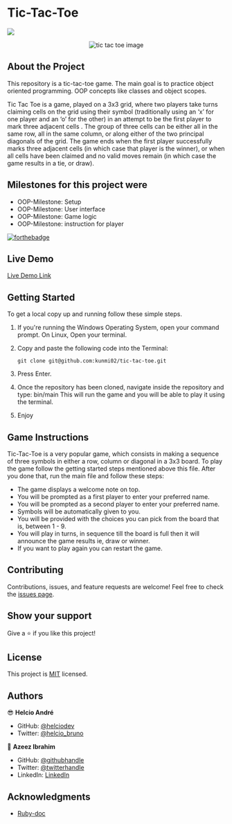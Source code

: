 

# Tic-Tac-Toe

![](https://img.shields.io/badge/Microverse-blueviolet)

 <p align="center">
  <img src="https://external-content.duckduckgo.com/iu/?u=https%3A%2F%2Fwww.youcubed.org%2Fwp-content%2Fuploads%2F2017%2F03%2FTic-Tac-Toe-Sum-thm.jpg&f=1&nofb=1" alt="tic tac toe image" >
 </p>


## About the Project

<!-- This project is based on the . -->

<p>This repository is a tic-tac-toe game. The main goal is to practice object oriented programming. OOP concepts like classes and object scopes.</p>
Tic Tac Toe is a game, played on a 3x3 grid, where two players take turns claiming cells on the grid using their symbol (traditionally using an ‘x’ for one player and an ‘o’ for the other) in an attempt to be the first player to mark three adjacent cells . The group of three cells can be either all in the same row, all in the same column, or along either of the two principal diagonals of the grid. The game ends when the first player successfully marks three adjacent cells (in which case that player is the winner), or when all cells have been claimed and no valid moves remain (in which case the game results in a tie, or draw).


## Milestones for this project were

- OOP-Milestone: Setup
- OOP-Milestone: User interface
- OOP-Milestone: Game logic
- OOP-Milestone: instruction for player

[![forthebadge](https://forthebadge.com/images/badges/made-with-ruby.svg)](https://forthebadge.com)


## Live Demo

[Live Demo Link](https://repl.it/@uchennaanya/tictactoe#.replit)

## Getting Started

To get a local copy up and running follow these simple steps.

1. If you're running the Windows Operating System, open your command prompt. On Linux, Open your terminal.

2. Copy and paste the following code into the Terminal:

   `git clone git@github.com:kunmi02/tic-tac-toe.git`

3. Press Enter.

4. Once the repository has been cloned, navigate inside the repository and type: bin/main This will run the game and you will be able to play it using the terminal.

5. Enjoy

## Game Instructions

Tic-Tac-Toe is a very popular game, which consists in making a sequence of three symbols in either a row, column or diagonal in a 3x3 board.
To play the game follow the getting started steps mentioned above this file. After you done that, run the main file and follow these steps:

- The game displays a welcome note on top.
- You will be prompted as a first player to enter your preferred name.
- You will be prompted as a second player to enter your preferred name.
- Symbols will be automatically given to you.
- You will be provided with the choices you can pick from the board that is, between 1 - 9.
- You will play in turns, in sequence till the board is full then it will announce the game results ie, draw or winner.
- If you want to play again you can restart the game.


## Contributing

Contributions, issues, and feature requests are welcome!
Feel free to check the [issues page](https://github.com/kunmi02/tic-tac-toe/issues).

## Show your support

Give a ⭐️ if you like this project!

## License

This project is [MIT](https://github.com/uchennaanya/Tic-Tac-Toe/blob/feature/LICENSE) licensed.

## Authors

😎 **Helcio André**

- GitHub: [@helciodev](https://github.com/helciodev)
- Twitter: [@helcio_bruno](https://twitter.com/helcio_bruno)

👤 **Azeez Ibrahim**

- GitHub: [@githubhandle](https://github.com/kunmi02)
- Twitter: [@twitterhandle](https://twitter.com/akinkunmi006)
- LinkedIn: [LinkedIn](https://linkedin.com/akinkunmi006)


## Acknowledgments

- [Ruby-doc](https://ruby-doc.org/core-2.6.5)
